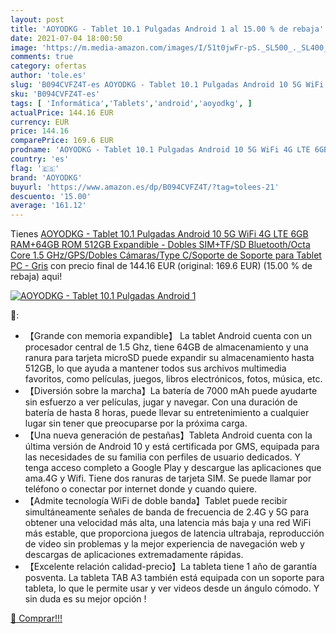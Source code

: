 ```yaml
---
layout: post
title: 'AOYODKG - Tablet 10.1 Pulgadas Android 1 al 15.00 % de rebaja'
date: 2021-07-04 18:00:50
image: 'https://m.media-amazon.com/images/I/51t0jwFr-pS._SL500_._SL400_.jpg'
comments: true
category: ofertas
author: 'tole.es'
slug: 'B094CVFZ4T-es AOYODKG - Tablet 10.1 Pulgadas Android 10 5G WiFi 4G LTE...'
sku: 'B094CVFZ4T-es'
tags: [ 'Informática','Tablets','android','aoyodkg', ]
actualPrice: 144.16 EUR
currency: EUR
price: 144.16
comparePrice: 169.6 EUR
prodname: 'AOYODKG - Tablet 10.1 Pulgadas Android 10 5G WiFi 4G LTE 6GB RAM+64GB ROM  512GB Expandible  - Dobles SIM+TF/SD  Bluetooth/Octa Core 1.5 GHz/GPS/Dobles Cámaras/Type C/Soporte de Soporte para Tablet PC - Gris'
country: 'es'
flag: '🇪🇸'
brand: 'AOYODKG'
buyurl: 'https://www.amazon.es/dp/B094CVFZ4T/?tag=tolees-21'
descuento: '15.00'
average: '161.12'
---
```


Tienes [AOYODKG - Tablet 10.1 Pulgadas Android 10 5G WiFi 4G LTE 6GB RAM+64GB ROM  512GB Expandible  - Dobles SIM+TF/SD  Bluetooth/Octa Core 1.5 GHz/GPS/Dobles Cámaras/Type C/Soporte de Soporte para Tablet PC - Gris](https://www.amazon.es/dp/B094CVFZ4T/?tag=tolees-21) con precio final de  144.16 EUR (original: 169.6 EUR) (15.00 %  de rebaja) aqui!

[![AOYODKG - Tablet 10.1 Pulgadas Android 1](https://m.media-amazon.com/images/I/51t0jwFr-pS._SL500_._SL400_.jpg)](https://www.amazon.es/dp/B094CVFZ4T/?tag=tolees-21)

🔎:

- 【Grande con memoria expandible】 La tablet Android cuenta con un procesador central de 1.5 Ghz, tiene 64GB de almacenamiento y una ranura para tarjeta microSD puede expandir su almacenamiento hasta 512GB, lo que ayuda a mantener todos sus archivos multimedia favoritos, como películas, juegos, libros electrónicos, fotos, música, etc.
- 【Diversión sobre la marcha】La batería de 7000 mAh puede ayudarte sin esfuerzo a ver películas, jugar y navegar. Con una duración de batería de hasta 8 horas, puede llevar su entretenimiento a cualquier lugar sin tener que preocuparse por la próxima carga.
- 【Una nueva generación de pestañas】Tableta Android cuenta con la última versión de Android 10 y está certificada por GMS, equipada para las necesidades de su familia con perfiles de usuario dedicados. Y tenga acceso completo a Google Play y descargue las aplicaciones que ama.4G y Wifi. Tiene dos ranuras de tarjeta SIM. Se puede llamar por teléfono o conectar por internet donde y cuando quiere.
- 【Admite tecnología WiFi de doble banda】Tablet puede recibir simultáneamente señales de banda de frecuencia de 2.4G y 5G para obtener una velocidad más alta, una latencia más baja y una red WiFi más estable, que proporciona juegos de latencia ultrabaja, reproducción de video sin problemas y la mejor experiencia de navegación web y descargas de aplicaciones extremadamente rápidas.
- 【Excelente relación calidad-precio】La tableta tiene 1 año de garantía posventa. La tableta TAB A3 también está equipada con un soporte para tableta, lo que le permite usar y ver videos desde un ángulo cómodo. Y sin duda es su mejor opción !

[🛒 Comprar!!!](https://www.amazon.es/dp/B094CVFZ4T/?tag=tolees-21)
